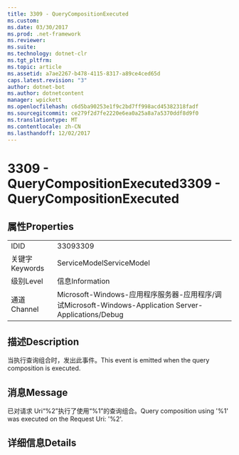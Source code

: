 ```yaml
---
title: 3309 - QueryCompositionExecuted
ms.custom: 
ms.date: 03/30/2017
ms.prod: .net-framework
ms.reviewer: 
ms.suite: 
ms.technology: dotnet-clr
ms.tgt_pltfrm: 
ms.topic: article
ms.assetid: a7ae2267-b478-4115-8317-a89ce4ced65d
caps.latest.revision: "3"
author: dotnet-bot
ms.author: dotnetcontent
manager: wpickett
ms.openlocfilehash: c6d5ba90253e1f9c2bd7ff998acd45382318fadf
ms.sourcegitcommit: ce279f2d7fe2220e6ea0a25a8a7a5370ddf8d9f0
ms.translationtype: MT
ms.contentlocale: zh-CN
ms.lasthandoff: 12/02/2017
---
```

# <a name="3309---querycompositionexecuted"></a><span data-ttu-id="7eaa0-102">3309 - QueryCompositionExecuted</span><span class="sxs-lookup"><span data-stu-id="7eaa0-102">3309 - QueryCompositionExecuted</span></span>
## <a name="properties"></a><span data-ttu-id="7eaa0-103">属性</span><span class="sxs-lookup"><span data-stu-id="7eaa0-103">Properties</span></span>  
  
|||  
|-|-|  
|<span data-ttu-id="7eaa0-104">ID</span><span class="sxs-lookup"><span data-stu-id="7eaa0-104">ID</span></span>|<span data-ttu-id="7eaa0-105">3309</span><span class="sxs-lookup"><span data-stu-id="7eaa0-105">3309</span></span>|  
|<span data-ttu-id="7eaa0-106">关键字</span><span class="sxs-lookup"><span data-stu-id="7eaa0-106">Keywords</span></span>|<span data-ttu-id="7eaa0-107">ServiceModel</span><span class="sxs-lookup"><span data-stu-id="7eaa0-107">ServiceModel</span></span>|  
|<span data-ttu-id="7eaa0-108">级别</span><span class="sxs-lookup"><span data-stu-id="7eaa0-108">Level</span></span>|<span data-ttu-id="7eaa0-109">信息</span><span class="sxs-lookup"><span data-stu-id="7eaa0-109">Information</span></span>|  
|<span data-ttu-id="7eaa0-110">通道</span><span class="sxs-lookup"><span data-stu-id="7eaa0-110">Channel</span></span>|<span data-ttu-id="7eaa0-111">Microsoft-Windows-应用程序服务器-应用程序/调试</span><span class="sxs-lookup"><span data-stu-id="7eaa0-111">Microsoft-Windows-Application Server-Applications/Debug</span></span>|  
  
## <a name="description"></a><span data-ttu-id="7eaa0-112">描述</span><span class="sxs-lookup"><span data-stu-id="7eaa0-112">Description</span></span>  
 <span data-ttu-id="7eaa0-113">当执行查询组合时，发出此事件。</span><span class="sxs-lookup"><span data-stu-id="7eaa0-113">This event is emitted when the query composition is executed.</span></span>  
  
## <a name="message"></a><span data-ttu-id="7eaa0-114">消息</span><span class="sxs-lookup"><span data-stu-id="7eaa0-114">Message</span></span>  
 <span data-ttu-id="7eaa0-115">已对请求 Uri“%2”执行了使用“%1”的查询组合。</span><span class="sxs-lookup"><span data-stu-id="7eaa0-115">Query composition using '%1' was executed on the Request Uri: '%2'.</span></span>  
  
## <a name="details"></a><span data-ttu-id="7eaa0-116">详细信息</span><span class="sxs-lookup"><span data-stu-id="7eaa0-116">Details</span></span>
